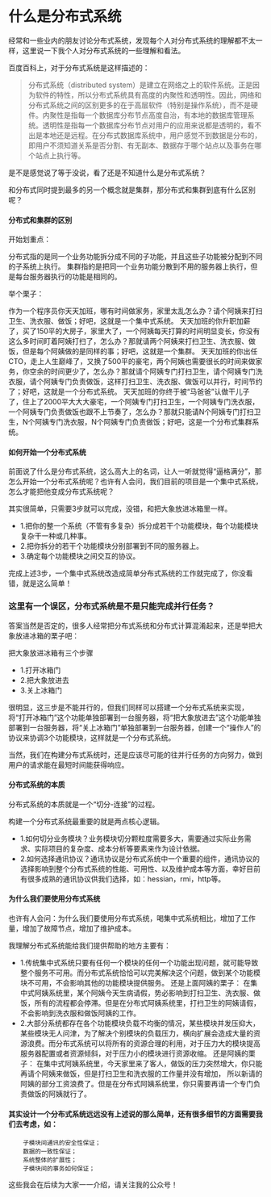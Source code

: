 # 什么是分布式系统

经常和一些业内的朋友讨论分布式系统，发现每个人对分布式系统的理解都不太一样，这里说一下我个人对分布式系统的一些理解和看法。

百度百科上，对于分布式系统是这样描述的：
>分布式系统（distributed system）是建立在网络之上的软件系统。正是因为软件的特性，所以分布式系统具有高度的内聚性和透明性。因此，网络和分布式系统之间的区别更多的在于高层软件（特别是操作系统），而不是硬件。内聚性是指每一个数据库分布节点高度自治，有本地的数据库管理系统。透明性是指每一个数据库分布节点对用户的应用来说都是透明的，看不出是本地还是远程。在分布式数据库系统中，用户感觉不到数据是分布的，即用户不须知道关系是否分割、有无副本、数据存于哪个站点以及事务在哪个站点上执行等。

是不是感觉说了等于没说，看了还是不知道什么是分布式系统？

和分布式同时提到最多的另一个概念就是集群，那分布式和集群到底有什么区别呢？

#### 分布式和集群的区别

开始划重点：

分布式指的是同一个业务功能拆分成不同的子功能，并且这些子功能被分配到不同的子系统上执行。
集群指的是把同一个业务功能分散到不用的服务器上执行，但是每台服务器执行的功能是相同的。

举个栗子：

作为一个程序员你天天加班，哪有时间做家务，家里太乱怎么办？请个阿姨来打扫卫生、洗衣服、做饭；好吧，这就是一个集中式系统。
天天加班的你升职加薪了，买了150平的大房子，家里大了，一个阿姨每天打算的时间明显变长，你没有这么多时间盯着阿姨打扫了，怎么办？那就请两个阿姨来打扫卫生、洗衣服、做饭，但是每个阿姨做的是同样的事；好吧，这就是一个集群。
天天加班的你出任CTO，走上人生巅峰了，又换了500平的豪宅，两个阿姨也需要很长的时间来做家务，你空余的时间更少了，怎么办？那就请个阿姨专门打扫卫生，请个阿姨专门洗衣服，请个阿姨专门负责做饭，这样打扫卫生、洗衣服、做饭可以并行，时间节约了；好吧，这就是一个分布式系统。
天天加班的你终于被“马爸爸”认做干儿子了，住上了2000平大大大豪宅，一个阿姨专门打扫卫生，一个阿姨专门洗衣服，一个阿姨专门负责做饭也跟不上节奏了，怎么办？那就只能请N个阿姨专门打扫卫生，N个阿姨专门洗衣服，N个阿姨专门负责做饭；好吧，这是一个分布式集群系统。

#### 如何开始一个分布式系统

前面说了什么是分布式系统，这么高大上的名词，让人一听就觉得“逼格满分”，那怎么开始一个分布式系统呢？也许有人会问，我们目前的项目是一个集中式系统，怎么才能把他变成分布式系统呢？

其实很简单，只需要3步就可以完成，没错，和把大象放进冰箱里一样。
- 1.把你的整一个系统（不管有多复杂）拆分成若干个功能模块，每个功能模块复杂干一种或几种事。
- 2.把你拆分的若干个功能模块分别部署到不同的服务器上。
- 3.确定每个功能模块之间交互的协议。

完成上述3步，一个集中式系统改造成简单分布式系统的工作就完成了，你没看错，就是这么简单！

### 这里有一个误区，分布式系统是不是只能完成并行任务？

答案当然是否定的，很多人经常把分布式系统和分布式计算混淆起来，还是举把大象放进冰箱的栗子吧：

把大象放进冰箱有三个步骤
- 1.打开冰箱门
- 2.把大象放进去
- 3.关上冰箱门

很明显，这三步是不能并行的，但我们同样可以搭建一个分布式系统来实现，将“打开冰箱门”这个功能单独部署到一台服务器，将“把大象放进去”这个功能单独部署到一台服务器，将“关上冰箱门”单独部署到一台服务器，创建一个“操作人”的协议来协调3个功能模块，这样就是一个分布式系统。

当然，我们在构建分布式系统时，还是应该尽可能的往并行任务的方向努力，做到用户的请求能在最短时间能获得响应。

#### 分布式系统的本质

分布式系统的本质就是一个“切分-连接”的过程。

构建一个分布式系统最重要的就是两点核心逻辑。

- 1.如何切分业务模块？业务模块切分颗粒度需要多大，需要通过实际业务需求、实际项目的复杂度、成本分析等要素来作为设计依据。
- 2.如何选择通讯协议？通讯协议是分布式系统中一个重要的组件，通讯协议的选择影响到整个分布式系统的性能、可用性、以及维护成本等方面，幸好目前有很多成熟的通讯协议供我们选择，如：hessian，rmi，http等。

#### 为什么我们要使用分布式系统

也许有人会问：为什么我们要使用分布式系统，喝集中式系统相比，增加了工作量，增加了故障节点，增加了维护成本。

我理解分布式系统能给我们提供帮助的地方主要有：
- 1.传统集中式系统只要有任何一个模块的任何一个功能出现问题，就可能导致整个服务不可用。而分布式系统恰恰可以完美解决这个问题，做到某个功能模块不可用，不会影响其他的功能模块提供服务。
    还是上面阿姨的栗子：
    在集中式阿姨系统里，某个阿姨今天生病请假，势必影响到打扫卫生、洗衣服、做饭，所有的流程都会停滞。但是在分布式阿姨系统里，打扫卫生的阿姨请假，不会影响到洗衣服和做饭阿姨的工作。
- 2.大部分系统都存在各个功能模块负载不均衡的情况，某些模块并发压抑大，某些模块无人问津，为了解决个别模块的负载压力，横向扩展会造成大量的资源浪费。而分布式系统可以将所有的资源合理的利用，对于压力大的模块提高服务器配置或者资源倾斜，对于压力小的模块进行资源收缩。
    还是阿姨的栗子：
    在集中式阿姨系统里，今天家里来了客人，做饭的压力突然增大，你只能再请个阿姨来做饭，但是打扫卫生和洗衣服的工作量并没有增加， 所以新请的阿姨的部分工资浪费了。但是在分布式阿姨系统里，你只需要再请一个专门负责做饭的阿姨就行了。

#### 其实设计一个分布式系统远远没有上述说的那么简单，还有很多细节的方面需要我们去考虑，如：
        子模块间通讯的安全性保证；
        数据的一致性保证；
        系统整体的扩展性；
        子模块间的事务如何保证；

这些我会在后续为大家一一介绍，请关注我的公众号！


